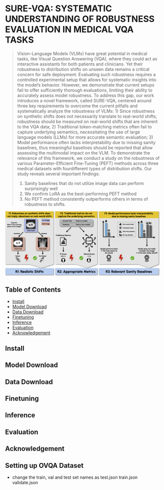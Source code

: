 # SURE-VQA: SYSTEMATIC UNDERSTANDING OF ROBUSTNESS EVALUATION IN MEDICAL VQA TASKS

> Vision-Language Models (VLMs) have great potential in medical tasks, like Visual Question Answering (VQA), where they could act as interactive assistants for both patients and clinicians. Yet their robustness to distribution shifts on unseen data remains a critical concern for safe deployment. Evaluating such robustness requires a controlled experimental setup that allows for systematic insights into the model’s behavior. However, we demonstrate that current setups fail to offer sufficiently thorough evaluations, limiting their ability to accurately assess model robustness. To address this gap, our work introduces a novel framework, called SURE-VQA, centered around three key requirements to overcome the current pitfalls and systematically analyze the robustness of VLMs: 1) Since robustness on synthetic shifts does not necessarily translate to real-world shifts, robustness should be measured on real-world shifts that are inherent to the VQA data; 2) Traditional token-matching metrics often fail to capture underlying semantics, necessitating the use of large language models (LLMs) for more accurate semantic evaluation; 3) Model performance often lacks interpretability due to missing sanity baselines, thus meaningful baselines should be reported that allow assessing the multimodal impact on the VLM. To demonstrate the relevance of this framework, we conduct a study on the robustness of various Parameter-Efficient Fine-Tuning (PEFT) methods across three medical datasets with fourdifferent types of distribution shifts. Our study reveals several important findings:
>1) Sanity baselines that do not utilize image data can perform surprisingly well
>2) We confirm LoRA as the best-performing PEFT method
>3) No PEFT method consistently outperforms others in terms of robustness to shifts.

![Alt text](figures/Pitfalls_Requirements.png)
## Table of Contents

- [Install](#install)
- [Model Download](#model-download)
- [Data Download](#data-download)
- [Finetuning](#finetune)
- [Inference](#inference)
- [Evaluation](#evaluation)
- [Acknowledgement](#acknowledgement)

<a name="install"></a>
## Install

<a name="model_download"></a>
## Model Download

<a name="data_download"></a>
## Data Download

<a name="finetune"></a>
## Finetuning

<a name="inference"></a>
## Inference

<a name="evaluation"></a>
## Evaluation

<a name="acknowledgement"></a>
## Acknowledgement
<!-- To enable the gpt4 evaluation functionality in this repo you need to have an API key from Openai.

To get an API key please go to the following webpage: https://platform.openai.com/docs/overview

After getting a key, you need to add this key to the .env file in your repository. The file, *template.env*, is created for you as a guide which shows how your .env file should look like. You can copy the context of this file to your .env file or basically change the file name to .env by removing the template part. Note that the repository will not run properly if you don't set all the parameters spesified in this file.

You can add your API key to the following variable in the .env file:

```shell
export OPEN_AI_API_KEY= your_api_key
```

Once you have set your key you need to run the following before starting the program.

```shell
source .env 
``` -->

## Setting up OVQA Dataset
- change the train, val and test set names as test.json train.json validate.json
